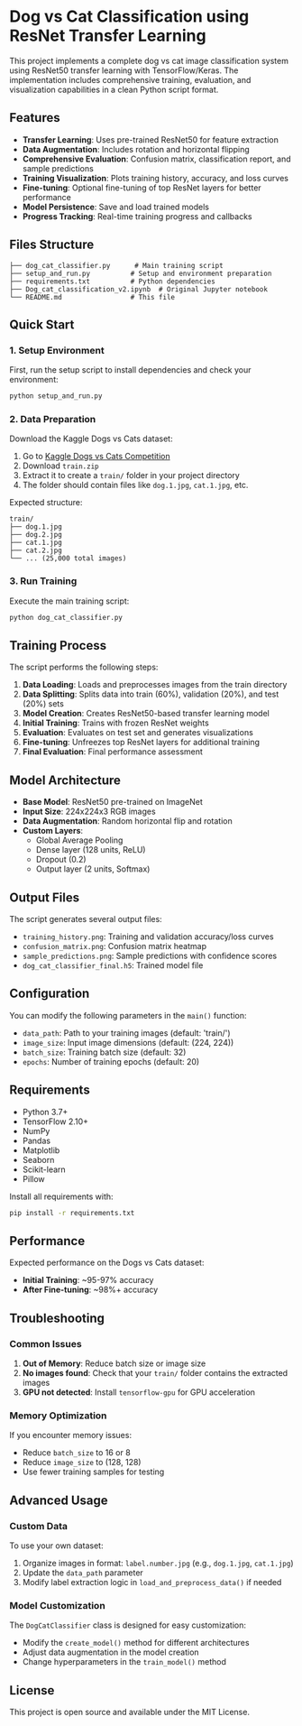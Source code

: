 # Dog vs Cat Classification using ResNet Transfer Learning

This project implements a complete dog vs cat image classification system using ResNet50 transfer learning with TensorFlow/Keras. The implementation includes comprehensive training, evaluation, and visualization capabilities in a clean Python script format.

## Features

- **Transfer Learning**: Uses pre-trained ResNet50 for feature extraction
- **Data Augmentation**: Includes rotation and horizontal flipping
- **Comprehensive Evaluation**: Confusion matrix, classification report, and sample predictions
- **Training Visualization**: Plots training history, accuracy, and loss curves
- **Fine-tuning**: Optional fine-tuning of top ResNet layers for better performance
- **Model Persistence**: Save and load trained models
- **Progress Tracking**: Real-time training progress and callbacks

## Files Structure

```
├── dog_cat_classifier.py      # Main training script
├── setup_and_run.py          # Setup and environment preparation
├── requirements.txt          # Python dependencies
├── Dog_cat_classification_v2.ipynb  # Original Jupyter notebook
└── README.md                 # This file
```

## Quick Start

### 1. Setup Environment

First, run the setup script to install dependencies and check your environment:

```bash
python setup_and_run.py
```

### 2. Data Preparation

Download the Kaggle Dogs vs Cats dataset:
1. Go to [Kaggle Dogs vs Cats Competition](https://www.kaggle.com/c/dogs-vs-cats/data)
2. Download `train.zip`
3. Extract it to create a `train/` folder in your project directory
4. The folder should contain files like `dog.1.jpg`, `cat.1.jpg`, etc.

Expected structure:
```
train/
├── dog.1.jpg
├── dog.2.jpg
├── cat.1.jpg
├── cat.2.jpg
└── ... (25,000 total images)
```

### 3. Run Training

Execute the main training script:

```bash
python dog_cat_classifier.py
```

## Training Process

The script performs the following steps:

1. **Data Loading**: Loads and preprocesses images from the train directory
2. **Data Splitting**: Splits data into train (60%), validation (20%), and test (20%) sets
3. **Model Creation**: Creates ResNet50-based transfer learning model
4. **Initial Training**: Trains with frozen ResNet weights
5. **Evaluation**: Evaluates on test set and generates visualizations
6. **Fine-tuning**: Unfreezes top ResNet layers for additional training
7. **Final Evaluation**: Final performance assessment

## Model Architecture

- **Base Model**: ResNet50 pre-trained on ImageNet
- **Input Size**: 224x224x3 RGB images
- **Data Augmentation**: Random horizontal flip and rotation
- **Custom Layers**: 
  - Global Average Pooling
  - Dense layer (128 units, ReLU)
  - Dropout (0.2)
  - Output layer (2 units, Softmax)

## Output Files

The script generates several output files:

- `training_history.png`: Training and validation accuracy/loss curves
- `confusion_matrix.png`: Confusion matrix heatmap
- `sample_predictions.png`: Sample predictions with confidence scores
- `dog_cat_classifier_final.h5`: Trained model file

## Configuration

You can modify the following parameters in the `main()` function:

- `data_path`: Path to your training images (default: 'train/')
- `image_size`: Input image dimensions (default: (224, 224))
- `batch_size`: Training batch size (default: 32)
- `epochs`: Number of training epochs (default: 20)

## Requirements

- Python 3.7+
- TensorFlow 2.10+
- NumPy
- Pandas
- Matplotlib
- Seaborn
- Scikit-learn
- Pillow

Install all requirements with:
```bash
pip install -r requirements.txt
```

## Performance

Expected performance on the Dogs vs Cats dataset:
- **Initial Training**: ~95-97% accuracy
- **After Fine-tuning**: ~98%+ accuracy

## Troubleshooting

### Common Issues

1. **Out of Memory**: Reduce batch size or image size
2. **No images found**: Check that your `train/` folder contains the extracted images
3. **GPU not detected**: Install `tensorflow-gpu` for GPU acceleration

### Memory Optimization

If you encounter memory issues:
- Reduce `batch_size` to 16 or 8
- Reduce `image_size` to (128, 128)
- Use fewer training samples for testing

## Advanced Usage

### Custom Data

To use your own dataset:
1. Organize images in format: `label.number.jpg` (e.g., `dog.1.jpg`, `cat.1.jpg`)
2. Update the `data_path` parameter
3. Modify label extraction logic in `load_and_preprocess_data()` if needed

### Model Customization

The `DogCatClassifier` class is designed for easy customization:
- Modify the `create_model()` method for different architectures
- Adjust data augmentation in the model creation
- Change hyperparameters in the `train_model()` method

## License

This project is open source and available under the MIT License.
